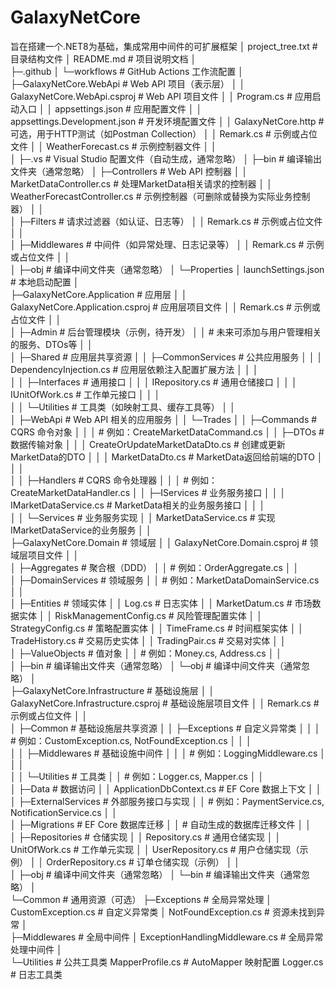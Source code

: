 # GalaxyNetCore
旨在搭建一个.NET8为基础，集成常用中间件的可扩展框架
│  project_tree.txt                        # 目录结构文件
│  README.md                               # 项目说明文档
│  
├─.github
│  └─workflows                             # GitHub Actions 工作流配置
│
├─GalaxyNetCore.WebApi                     # Web API 项目（表示层）
│  │  GalaxyNetCore.WebApi.csproj           # Web API 项目文件
│  │  Program.cs                            # 应用启动入口
│  │  appsettings.json                      # 应用配置文件
│  │  appsettings.Development.json          # 开发环境配置文件
│  │  GalaxyNetCore.http                     # 可选，用于HTTP测试（如Postman Collection）
│  │  Remark.cs                              # 示例或占位文件
│  │  WeatherForecast.cs                     # 示例控制器文件
│  │  
│  ├─.vs                                   # Visual Studio 配置文件（自动生成，通常忽略）
│  ├─bin                                   # 编译输出文件夹（通常忽略）
│  ├─Controllers                           # Web API 控制器
│  │      MarketDataController.cs          # 处理MarketData相关请求的控制器
│  │      WeatherForecastController.cs      # 示例控制器（可删除或替换为实际业务控制器）
│  │      
│  ├─Filters                               # 请求过滤器（如认证、日志等）
│  │      Remark.cs                          # 示例或占位文件
│  │      
│  ├─Middlewares                           # 中间件（如异常处理、日志记录等）
│  │      Remark.cs                          # 示例或占位文件
│  │      
│  ├─obj                                   # 编译中间文件夹（通常忽略）
│  └─Properties
│          launchSettings.json             # 本地启动配置
│          
├─GalaxyNetCore.Application                # 应用层
│  │  GalaxyNetCore.Application.csproj      # 应用层项目文件
│  │  Remark.cs                              # 示例或占位文件
│  │  
│  ├─Admin                                 # 后台管理模块（示例，待开发）
│  │      # 未来可添加与用户管理相关的服务、DTOs等
│  │  
│  ├─Shared                                # 应用层共享资源
│  │  ├─CommonServices                     # 公共应用服务
│  │  │      DependencyInjection.cs        # 应用层依赖注入配置扩展方法
│  │  │      
│  │  ├─Interfaces                          # 通用接口
│  │  │      IRepository.cs                  # 通用仓储接口
│  │  │      IUnitOfWork.cs                 # 工作单元接口
│  │  │      
│  │  └─Utilities                           # 工具类（如映射工具、缓存工具等）
│  │      
│  ├─WebApi                                # Web API 相关的应用服务
│  │  └─Trades
│  │      ├─Commands                         # CQRS 命令对象
│  │      │      # 例如：CreateMarketDataCommand.cs
│  │      ├─DTOs                             # 数据传输对象
│  │      │      CreateOrUpdateMarketDataDto.cs  # 创建或更新MarketData的DTO
│  │      │      MarketDataDto.cs                 # MarketData返回给前端的DTO
│  │      │      
│  │      ├─Handlers                         # CQRS 命令处理器
│  │      │      # 例如：CreateMarketDataHandler.cs
│  │      ├─IServices                        # 业务服务接口
│  │      │      IMarketDataService.cs          # MarketData相关的业务服务接口
│  │      │      
│  │      └─Services                         # 业务服务实现
│  │              MarketDataService.cs         # 实现IMarketDataService的业务服务
│  │                  
├─GalaxyNetCore.Domain                     # 领域层
│  │  GalaxyNetCore.Domain.csproj            # 领域层项目文件
│  │  
│  ├─Aggregates                             # 聚合根（DDD）
│  │      # 例如：OrderAggregate.cs
│  │  
│  ├─DomainServices                         # 领域服务
│  │      # 例如：MarketDataDomainService.cs
│  │  
│  ├─Entities                               # 领域实体
│  │      Log.cs                             # 日志实体
│  │      MarketDatum.cs                     # 市场数据实体
│  │      RiskManagementConfig.cs            # 风险管理配置实体
│  │      StrategyConfig.cs                  # 策略配置实体
│  │      TimeFrame.cs                       # 时间框架实体
│  │      TradeHistory.cs                    # 交易历史实体
│  │      TradingPair.cs                     # 交易对实体
│  │      
│  ├─ValueObjects                           # 值对象
│  │      # 例如：Money.cs, Address.cs
│  │      
│  ├─bin                                    # 编译输出文件夹（通常忽略）
│  └─obj                                    # 编译中间文件夹（通常忽略）
│                  
├─GalaxyNetCore.Infrastructure             # 基础设施层
│  │  GalaxyNetCore.Infrastructure.csproj   # 基础设施层项目文件
│  │  Remark.cs                             # 示例或占位文件
│  │  
│  ├─Common                                # 基础设施层共享资源
│  │  ├─Exceptions                           # 自定义异常类
│  │  │      # 例如：CustomException.cs, NotFoundException.cs
│  │  │      
│  │  ├─Middlewares                           # 基础设施中间件
│  │  │      # 例如：LoggingMiddleware.cs
│  │  │      
│  │  └─Utilities                             # 工具类
│  │          # 例如：Logger.cs, Mapper.cs
│  │      
│  ├─Data                                   # 数据访问
│  │      ApplicationDbContext.cs            # EF Core 数据上下文
│  │      
│  ├─ExternalServices                       # 外部服务接口与实现
│  │      # 例如：PaymentService.cs, NotificationService.cs
│  │      
│  ├─Migrations                             # EF Core 数据库迁移
│  │      # 自动生成的数据库迁移文件
│  │      
│  ├─Repositories                           # 仓储实现
│  │      Repository.cs                      # 通用仓储实现
│  │      UnitOfWork.cs                      # 工作单元实现
│  │      UserRepository.cs                  # 用户仓储实现（示例）
│  │      OrderRepository.cs                 # 订单仓储实现（示例）
│  │      
│  ├─obj                                    # 编译中间文件夹（通常忽略）
│  └─bin                                    # 编译输出文件夹（通常忽略）
│                  
└─Common                                   # 通用资源（可选）
    ├─Exceptions                             # 全局异常处理
    │      CustomException.cs                # 自定义异常类
    │      NotFoundException.cs               # 资源未找到异常
    │      
    ├─Middlewares                            # 全局中间件
    │      ExceptionHandlingMiddleware.cs    # 全局异常处理中间件
    │      
    └─Utilities                              # 公共工具类
            MapperProfile.cs                 # AutoMapper 映射配置
            Logger.cs                        # 日志工具类

